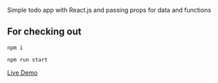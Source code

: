 Simple todo app with React.js and passing props for data and functions

## For checking out

`npm i`

`npm run start`

[Live Demo](https://unruffled-boyd-dbfe3b.netlify.app/)
